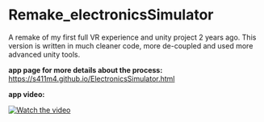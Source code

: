 # Remake_electronicsSimulator
A remake of my first full VR experience and unity project 2 years ago. This version is written in much cleaner code, more de-coupled and used more advanced unity tools.

**app page for more details about the process:**
https://s411m4.github.io/ElectronicsSimulator.html

**app video:**



[![Watch the video](https://img.youtube.com/vi/9_q3RJvoOyU/0.jpg)](https://www.youtube.com/watch?v=9_q3RJvoOyU)

